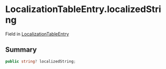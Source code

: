 # LocalizationTableEntry.localizedString

Field in [LocalizationTableEntry](/docs/api/csharp/yarn.unity.localization.localizationtableentry.md)

## Summary



```csharp
public string? localizedString;
```

